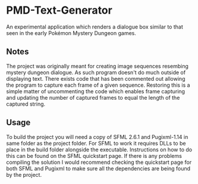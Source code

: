# PMD-Text-Generator
An experimental application which renders a dialogue box similar to that seen in the early Pokémon Mystery Dungeon games.

## Notes
The project was originally meant for creating image sequences resembing mystery dungeon dialogue. As such program doesn't do much outside of displaying text. There exists code that has been commented out allowing the program to capture each frame of a given sequence. Restoring this is a simple matter of uncommenting the code which enables frame capturing and updating the number of captured frames to equal the length of the captured string.

## Usage
To build the project you will need a copy of SFML 2.6.1 and Pugixml-1.14 in same folder as the project folder. For SFML to work it requires DLLs to be place in the build folder alongside the executable. Instructions on how to do this can be found on the SFML quickstart page. If there is any problems compiling the solution I would recommend checking the quickstart page for both SFML and Pugixml to make sure all the dependencies are being found by the project.
